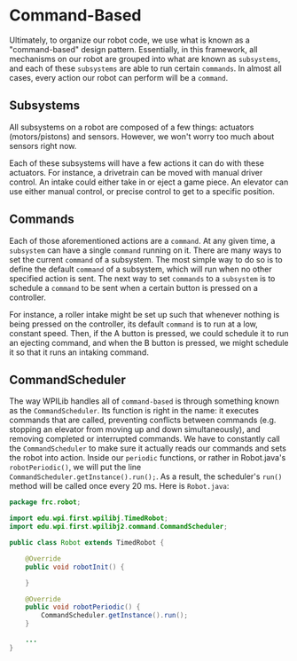 # Command-Based

Ultimately, to organize our robot code, we use what is known as a "command-based" design pattern. Essentially, in this framework, all mechanisms on our robot are grouped into what are known as `subsystems`, and each of these `subsystems` are able to run certain `commands`. In almost all cases, every action our robot can perform will be a `command`.

## Subsystems

All subsystems on a robot are composed of a few things: actuators (motors/pistons) and sensors. However, we won't worry too much about sensors right now.

Each of these subsystems will have a few actions it can do with these actuators. For instance, a drivetrain can be moved with manual driver control. An intake could either take in or eject a game piece. An elevator can use either manual control, or precise control to get to a specific position.

## Commands

Each of those aforementioned actions are a `command`. At any given time, a `subsystem` can have a single `command` running on it. There are many ways to set the current `command` of a subsystem. The most simple way to do so is to define the default `command` of a subsystem, which will run when no other specified action is sent. The next way to set `commands` to a `subsystem` is to schedule a `command` to be sent when a certain button is pressed on a controller.

For instance, a roller intake might be set up such that whenever nothing is being pressed on the controller, its default `command` is to run at a low, constant speed. Then, if the A button is pressed, we could schedule it to run an ejecting command, and when the B button is pressed, we might schedule it so that it runs an intaking command.

## CommandScheduler

The way WPILib handles all of `command-based` is through something known as the `CommandScheduler`. Its function is right in the name: it executes commands that are called, preventing conflicts between commands (e.g. stopping an elevator from moving up and down simultaneously), and removing completed or interrupted commands. We have to constantly call the `CommandScheduler` to make sure it actually reads our commands and sets the robot into action. Inside our `periodic` functions, or rather in Robot.java's `robotPeriodic()`, we will put the line `CommandScheduler.getInstance().run();`. As a result, the scheduler's `run()` method will be called once every 20 ms. Here is `Robot.java`:

```java
package frc.robot;

import edu.wpi.first.wpilibj.TimedRobot;
import edu.wpi.first.wpilibj2.command.CommandScheduler;

public class Robot extends TimedRobot {

    @Override
    public void robotInit() {

    }

    @Override
    public void robotPeriodic() {
        CommandScheduler.getInstance().run();
    }

    ...
}
```

